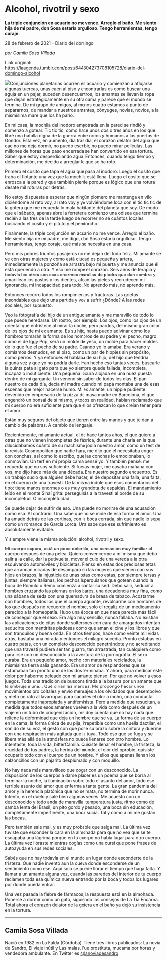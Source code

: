 # Alcohol, rivotril y sexo

**La triple conjunción en acuario no me vence. Arreglo el baño. Me siento hija de mi padre, don Sosa estaría orgulloso. Tengo herramientas, tengo coraje.**

28 de febrero de 2021 - Diario del domingo

_por Camila Sosa Villada_

Link original: https://laagenda.tumblr.com/post/644304273708105728/diario-del-domingo-alcohol

![](https://64.media.tumblr.com/0c1eb3b6a04ac8d2713de85881359f2c/ce21b0ff573a63af-a2/s500x750/d932b9eceebc27b4be37ee2dcf603e139d5c825a.jpg)Conjunciones
planetarias ocurren en acuario y comienzan a aflojarse algunas tuercas, unas
caen al piso y encontrarlas es como buscar una aguja en un pajar, suceden
desencuentros, los amantes se llevan la ropa que dejan estratégicamente en su
otra cama y parece que el mundo se termina. De mi grupo de amigos, al menos
cuatro estamos a punto de separarnos, de mandar a nuestros amantes, cónyuges,
novias, novios, a la mismísima mare que los ha parío. 

En mi casa, la mochila
del inodoro empotrada en la pared se rindió y comenzó a gotear. Tic tic tic,
como hace unos dos o tres años en los que libré una batalla digna de la guerra
entre orcos y humanos a las puertas de Gondor. Esta vez, en aumento, día tras
día, el corazón delator del agua que cae no me deja dormir, no puedo escribir,
no puedo mirar películas. Las millones de horas que paso encerrada se han
convertido en esa tortura. Saber que estoy desperdiciando agua. Entonces,
cuando tengo tiempo y determinación, me decido a arreglar lo que se ha roto. 

Primero el cosito que
tapa el agua que pasa al inodoro. Luego el cosito que traba el flotante una vez
que la mochila está llena. Luego el cosito que se enrosca a la pared y que
también pierde porque es lógico que una rotura desate mil roturas por detrás. 

No estoy dispuesta a
esperar que ningún plomero me mantenga en vilo diciéndome al rato voy, al rato
voy y yo volviéndome loca con el tic tic tic de la gotera que me recuerda lo
mala habitante del planeta que soy. De modo que el sábado, apenas abre la
ferretería comienzo una odisea que termina recién a las tres de la tarde luego
de recorrer no sé cuántos locales buscando el cosito y el pituto y el pendorcho.

Finalmente, la triple
conjunción en acuario no me vence. Arreglo el baño. Me siento hija de mi padre,
me digo, don Sosa estaría orgulloso. Tengo herramientas, tengo coraje, qué más
se necesita en una casa.

Pero mis pobres
triunfos pasajeros no me dejan del todo feliz. Mi amante se ve con otras
mujeres y como está ciudad es pequeña y artera, inmediatamente la ponzoña se
arrastra bajo mi puerta y me anuncia que él está queriendo a otra. Y eso me
rompe el corazón. Seis años de terapia y todavía los otros son esas enormes
murallas de piedra que dan sombra y amarillean los pastos y los dientes, afean
las pieles y recrudecen mi ignorancia, mi incapacidad para todo. No aprendo
más, no aprendo más. 

Entonces recorro todos
los rompimientos y fracturas. Las grietas insondables que dejó una partida y
voy a sufrir ¿Dónde? A las redes sociales, por supuesto.

Veo la fotografía del hijo
de un antiguo amante y me maravillo de todo lo que puede heredarse. Un rostro,
por ejemplo. Los ojos, como los ojos de un oriental que entristece al mirar la
noche, pero pardos, del mismo gran color de los ojos de mi ex amante. Es su
hijo, hasta puedo adivinar cómo los hombros tomarán la forma de los hombros de
su padre y el pecho, magro como el de Iggy Pop, será un molde de yeso, un molde
para hacer moldes de lo que fue el pecho de su padre. Cuando yo lo amaba. Era
verano y comíamos desnudos, en el piso, como un par de hippies sin propósito,
como perros. Y ya entonces él hablaba de su hijo, del hijo que tendría alguna
vez y que yo no podría darle. Han hecho eso tantas veces, buscarle la quinta
pata al gato para que yo siempre quede fallada, incompleta, incapaz o
insuficiente. Una pequeña locura alojada en una nuez puesta dentro de mi
garganta. Un veneno sin sabor de todos los días. El pan nuestro de cada día,
decía mi madre cuando mi papá montaba una de esas escenas que mejor hacerse
humo. Mi ex amante, un hippie pudiente devenido en empresario de la pizza de
masa madre en Barcelona, el que engendró un bonsái de sí mismo, y todos en
realidad, habían reclamado que mi cuerpo no era suficiente para que ellos
ofrezcan lo que creían tener para el amor. 

Están muy seguros del
objeto que tienen entre las manos y que te dan a cambio de palabras. A cambio
de lenguaje. 

Recientemente, mi
amante actual, el de hace tantos años, el que quiere a otras que no vienen
incompletas de fábrica, durante una charla en la que dilucidábamos cuánto de su
machismo jodía nuestro amor, como un test de la revista Cosmopolitan que nadie
hará, me dijo que él necesitaba coger con conchas, así como lo escribo, que las
conchas lo emocionaban, lo conmovían. Un terf en mi propia cama pensé yo. Y
también pensé: me recuerda que no soy suficiente. Si fueras mujer, me casaba
mañana con vos, me dijo hace más de una década. Era nuestro segundo encuentro.
Es un trabajo sucio que alguien debe hacer, el de depositar una falla, una
falta, en el cuerpo de una travesti. De la misma índole que esos comentarios
del tipo: tiene manos enormes o es muy grandota de espaldas. El mandamiento
leído en el monte Sinaí grita: perseguirás a la travesti al borde de su
incompletud. O incompletuidad. 

Se puede dejar de sufrir
de eso. Una puede no morirse de una acusación como esa. Al contrario. Una sabe
que no se mide de esa forma el amor. Una ha amado detrás de las cortinas, con
la boca cerrada, sin que nadie lo sepa como un romance de García Lorca. Una
sabe que ese sufrimiento es absolutamente evitable. 

Y siempre viene la
misma solución: alcohol, rivotril y sexo.

Mi cuerpo espera, está
un poco dolorido, una sensación muy familiar el cuerpo después de una pelea. Quiero
convencerme a mí misma que debo salir a la calle, dar la putivuelta, mover el
culo de una vereda a la otra esquivando automóviles y bicicletas. Pienso en
estas dos preciosas tetas que arrancan miradas de desamparo en las mujeres que
vienen con sus hijos en brazos, la injusticia de unas tetas como estas, por
siempre tersas y juntas, siempre italianas, los pechos luperquianos que gotean
cuando la boca de Rómulo o Remo comienza a cantar su sed. Debo salir, seducir a
hombres cruzando las piernas en los bares, una decadencia muy fina, como una
sábana de seda con una quemadura de brasa de tabaco. Acostarme con hombres,
todos los que el cuerpo aguante, revolcarme con hombres de los que después no
recuerdo el nombre, solo el regaliz de un medicamento parecido a la homeopatía.
Hubo una época en que nada parecía más fácil de conseguir que el sexo. Era algo
muy sencillo, nunca fallaba. No existían las aplicaciones de citas donde
solterones con cara de amargados intentan seducirte con mentiritas piadosas
como que aman el cine y los libros y que son tranquilos y buena onda. En otros
tiempos, hace como veinte mil vidas atrás, bastaba una mirada y entonces el
milagro sucedía. Pronto estabas en cuatro patas, con un completo desconocido
penetrándote y no acreditando que una travesti pudiera ser tan guarra, tan
arrastrada, tan cualquiera como para irse con un desconocido a la aventura de
la pornografía. El sexo curaba. Era un pequeño amor, hecho con materiales
reciclados, la mismísima tierra salía ganando. Era un amor de resplandores que
se esfumaban tan pronto uno de los dos terminaba. Y ahora, para medicar este
dolor por haberme peleado con mi amante pienso: Por qué no volver a esos
juegos. Toda una tradición de buscona tirada a la basura por un amante que la
embruja a una… Qué dirían las maricas. Me propongo hacer unos movimientos pro
coitales y envío mensajes a los olvidados que desempolvo y meto un rato al
lavarropas para sacarles el olor a moho, una conducta completamente inapropiada
y antifeminista. Pero a medida que resucitan, a medida que todos esos amantes
vuelven a la vida como después de un viaje en un tubo de criogenización, me doy
cuenta que no hay nada que rellene la deformidad que deja un hombre que se va.
La forma de su cuerpo en la cama, la forma única de su pija, irrepetible como
una huella dactilar, el sonido de su voz, el gesto con que pone su brazo sobre
la cintura y duerme con una respiración más agitada que la tuya. Todo eso que
se fuga y se libera más allá de la atmósfera no puede llenarse con otro hombre.
Lo intentaste, toda la vida, bitterCamila. Quisiste llenar el hambre, la
tristeza, la crueldad de tus padres, la herida del mundo, el olor del oprobio,
quisiste ocuparlo todo con el cuerpo de un hombre. Y ellos que apenas llenan
los calzoncillos con un pajarito desplumado y con moquillo. 

No hay nada más
maravilloso que coger con un desconocido. La disposición de los cuerpos a darse
placer es un poema que se borra al terminar la noche, la iluminación sobre todo
el asunto del amor, todo ese terrible asunto del amor que enferma a tanta
gente. La gran pandemia del amor y la herencia platónica que no se mata, no
termina de morir nunca. Intento, en el duelo y sale bien algunas veces. Me
acuesto con un desconocido y todo anda de maravilla: temperatura justa, ritmo
como de samba lenta del Brasil, un pito gordo y pesado, una boca sin educación,
completamente impertinente, una boca sucia. Tal y como a mí me gustan las
bocas. 

Pero también sale mal,
y es muy probable que salga mal. La última vez tuviste que esconder la cara en
la almohada para que no vea que se te escapaba una lágrima porque en tu cuerpo
no había lugar para otro cuerpo. La última vez lloraste mientras cogías como
una cursi que pone frases de autoayuda en sus redes sociales. 

Sabés que no hay
todavía en el mundo un lugar donde esconderte de la tristeza. Que nadie
inventó aun la cueva donde esconderse de un sentimiento como ese. Aquí solo se
puede llorar el tiempo que haga falta. Y llamar a un amante alguna vez, cuando
las paredes del interior de tu cuerpo reclamen toda esa química nueva entrando
por la boca y todos los lugares por donde pueda entrar. 

Una vez pasada la
fiebre de fármacos, la respuesta está en la almohada. Ponerse a dormir como un
gato, siguiendo los consejos de La Tía Encarna. Total ahora el corazón delator
de la gotera en el baño ya dejó su insistencia en la tortura.



---

Camila Sosa Villada
-------------------

 Nació en 1982 en La Falda (Córdoba). Tiene tres libros publicados: La novia de Sandro, El viaje inútil y Las malas. Fue prostituta, mucama por horas y vendedora ambulante. En Twitter es [@lanoviadesandro](https://twitter.com/lanoviadesandro) 

